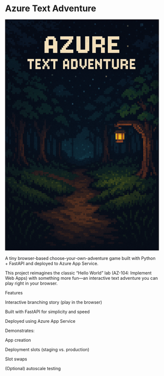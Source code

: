 # Azure Text Adventure

![Azure Text Adventure Cover](static/cover.png)

A tiny browser-based choose-your-own-adventure game built with Python + FastAPI and deployed to Azure App Service.

This project reimagines the classic “Hello World” lab (AZ-104: Implement Web Apps) with something more fun—an interactive text adventure you can play right in your browser.

Features

Interactive branching story (play in the browser)

Built with FastAPI for simplicity and speed

Deployed using Azure App Service

Demonstrates:

App creation

Deployment slots (staging vs. production)

Slot swaps

(Optional) autoscale testing